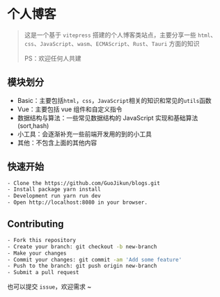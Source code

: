 # 个人博客

> 这是一个基于 `vitepress` 搭建的个人博客类站点，主要分享一些 `html`、`css`、`JavaScript`、`wasm`、`ECMAScript`、`Rust`、`Tauri` 方面的知识
>
> PS：欢迎任何人共建

## 模块划分

-   Basic：主要包括`html`，`css`，`JavaScript`相关的知识和常见的`utils`函数
-   Vue：主要包括 vue 组件和自定义指令
-   数据结构与算法：一些常见数据结构的 JavaScript 实现和基础算法(sort,hash)
-   小工具：会逐渐补充一些前端开发用的到的小工具
-   其他：不包含上面的其他内容

## 快速开始

```bash
- Clone the https://github.com/GuoJikun/blogs.git
- Install package yarn install
- Development run yarn run dev
- Open http://localhost:8080 in your browser.
```

## Contributing

```bash
- Fork this repository
- Create your branch: git checkout -b new-branch
- Make your changes
- Commit your changes: git commit -am 'Add some feature'
- Push to the branch: git push origin new-branch
- Submit a pull request
```

也可以提交 `issue`，欢迎需求 ~
